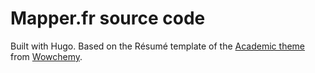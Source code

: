 # Mapper.fr source code

Built with Hugo. Based on the Résumé template of the [Academic theme](https://github.com/wowchemy/starter-hugo-academic) from [Wowchemy](https://wowchemy.com).
